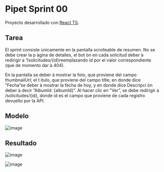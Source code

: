 # Pipet Sprint 00

Proyecto desarrollado con [React TS](https://github.com/facebook/create-react-app).

## Tarea

El sprint consiste  ́unicamente en la pantalla scrolleable de resumen. No se debe crear la p ́agina
de detalles, el bot ́on en cada solicitud deber ́a redirigir a ”/solicitudes/{id}reemplazando id por
el valor correspondiente (que de momento dar ́a 404).

En la pantalla se deber ́a mostrar la foto, que proviene del campo thumbnailUrl; el t ́ıtulo, que
proviene del campo title; en donde dice ”Fecha”se deber ́a mostrar la fecha de hoy, y en donde
dice Descripci ́on deber ́a decir ”AlbumId: {albumId}”.
Al hacer clic en ”Ver”, se debe redirigir a /solicitudes/{id}, donde id es el campo que
proviene de cada registro devuelto por la API.


## Modelo

![image](https://user-images.githubusercontent.com/38353324/145693575-ca088306-1577-427b-b55a-4bf8271de14a.png)

## Resultado

![image](https://user-images.githubusercontent.com/38353324/145693583-19987c19-6cae-437c-a077-7444b8e83ee0.png)

![image](https://user-images.githubusercontent.com/38353324/145693602-3c408c2c-b1c6-47c1-b07b-38b801b37706.png)

